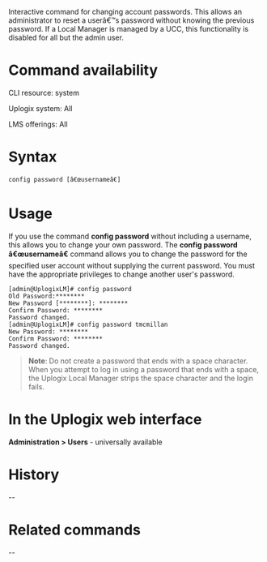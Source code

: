 <!-- 5.4 -->

Interactive command for changing account passwords. This allows an administrator to reset a userâ€™s password without knowing the previous password. If a Local Manager is managed by a UCC, this functionality is disabled for all but the admin user.

# Command availability 

CLI resource: system

Uplogix system: All

LMS offerings: All

# Syntax 

```
config password [â€œusernameâ€]

```

# Usage

If you use the command **config password** without including a username, this allows you to change your own password. The **config password â€œusernameâ€** command allows you to change the password for the specified user account without supplying the current password. You must have the appropriate privileges to change another user's password.

```
[admin@UplogixLM]# config password
Old Password:********
New Password [********]: ********
Confirm Password: ********
Password changed.
[admin@UplogixLM]# config password tmcmillan
New Password: ********
Confirm Password: ********
Password changed.
```

> **Note**: Do not create a password that ends with a space character. When you attempt to log in using a password that ends with a space, the Uplogix Local Manager strips the space character and the login fails.

# In the Uplogix web interface

**Administration > Users** - universally available

# History 

--

# Related commands 

--
